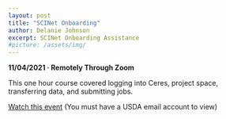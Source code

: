 ```yaml
---
layout: post
title: "SCINet Onboarding"
author: Delanie Johnson
excerpt: SCINet Onboarding Assistance 
#picture: /assets/img/
---
```


**11/04/2021 &middot;   Remotely Through Zoom**   

This one hour course covered logging into Ceres, project space, transferring data, and submitting jobs.

[Watch this event](https://web.microsoftstream.com/video/bed89bf6-99fc-44f0-9f4a-3e16cd2f2d49) 
(You must have a USDA email account to view)
